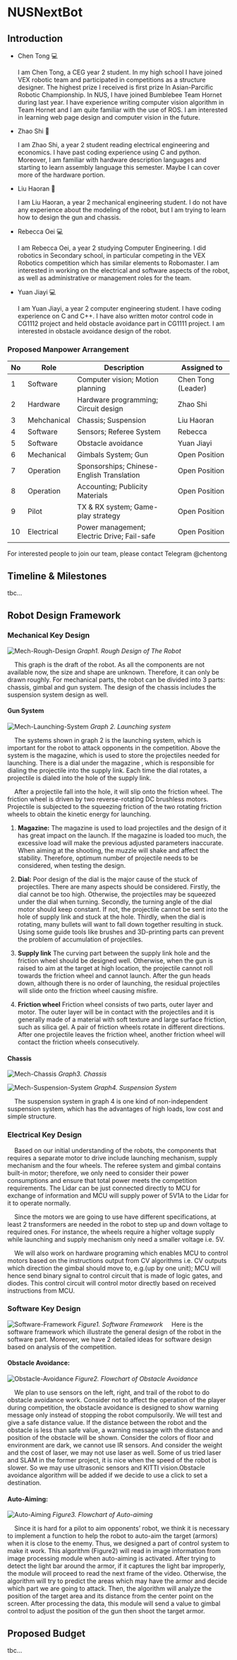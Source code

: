 # NUSNextBot

## Introduction


 - Chen Tong :computer:

   I am Chen Tong, a CEG year 2 student. In my high school I have joined VEX robotic team and participated in competitions as a structure designer. The highest prize I received is first prize In Asian-Parcific Robotic Championship. In NUS, I have joined Bumblebee Team Hornet during last year. I have experience writing computer vision algorithm in Team Hornet and I am quite familiar with the use of ROS. I am interested in learning web page design and computer vision in the future.                                                                                                                    
 - Zhao Shi :electric_plug:

   I am Zhao Shi, a year 2 student reading electrical engineering and economics. I have past coding experience using C and python. Moreover, I am familiar with hardware description languages and starting to learn assembly language this semester. Maybe I can cover more of the hardware portion.

 - Liu Haoran :wrench:

   I am Liu Haoran, a year 2 mechanical engineering student. I do not have any experience about the modeling of the robot, but I am trying to learn how to design the gun and chassis.

 - Rebecca Oei :computer:

   I am Rebecca Oei, a year 2 studying Computer Engineering. I did robotics in Secondary school, in particular competing in the VEX Robotics competition which has similar elements to Robomaster. I am interested in working on the  electrical and software aspects of the robot, as well as administrative or management roles for the team.

 - Yuan Jiayi :computer:

   I am Yuan Jiayi, a year 2 computer engineering student. I have coding experience on C and C++. I have also written motor control code in CG1112 project and held obstacle avoidance part in CG1111 project. I am interested in obstacle avoidance design of the robot.

### Proposed Manpower Arrangement
No| Role          |  Description                        | Assigned to       | 
--|---------------|---                                  |---                |
 1|  Software     |  Computer vision; Motion planning   |  Chen Tong (Leader)|
 2|  Hardware     |  Hardware programming; Circuit design  | Zhao Shi       |
 3|  Mehchanical  |  Chassis; Suspension                |  Liu Haoran       |
 4|  Software     |  Sensors; Referee System            |  Rebecca     | 
 5|  Software     |  Obstacle avoidance                 | Yuan Jiayi    | 
 6|  Mechanical   |  Gimbals System; Gun                | Open Position     | 
 7|  Operation    |  Sponsorships; Chinese-English Translation | Open Position     |   
 8|  Operation    |  Accounting; Publicity Materials    | Open Position     |  
 9|  Pilot        |  TX & RX system; Game-play strategy |  Open Position    |
 10| Electrical   |  Power management; Electric Drive; Fail-safe   |  Open Position |

 For interested people to join our team, please contact Telegram @chentong

## Timeline & Milestones


  tbc...

## Robot Design Framework


### Mechanical Key Design

![Mech-Rough-Design](./assets/NUSNextBot-Rough_Design.jpeg)
*Graph1. Rough Design of The Robot*

&nbsp;&nbsp;&nbsp;&nbsp;This graph is the draft of the robot. As all the components are not available now, the size and shape are unknown. Therefore, it can only be drawn roughly. For mechanical parts, the robot can be divided into 3 parts: chassis, gimbal and gun system. The design of the chassis includes the suspension system design as well.

#### Gun System

![Mech-Launching-System](./assets/NUSNextBot-Lauching_System.jpeg)
*Graph 2. Launching system*

&nbsp;&nbsp;&nbsp;&nbsp;The systems shown in graph 2 is the launching system, which is important for the robot to attack opponents in the competition. Above the system is the magazine, which is used to store the projectiles needed for launching. There is a dial under the magazine , which is responsible for dialing the projectile into the supply link. Each time the dial rotates, a projectile is dialed into the hole of the supply link.

&nbsp;&nbsp;&nbsp;&nbsp;After a projectile fall into the hole, it will slip onto the friction wheel. The friction wheel is driven by two reverse-rotating DC brushless motors. Projectile is subjected to the squeezing friction of the two rotating friction wheels to obtain the kinetic energy for launching.
    
  1. **Magazine:**
  The magazine is used to load projectiles and the design of it has great impact on the launch. If the magazine is loaded too much, the excessive load will make the previous adjusted parameters inaccurate. When aiming at the shooting, the muzzle will shake and affect the stability.  Therefore, optimum number of projectile needs to be considered, when testing the design.
  
  1. **Dial:**
  Poor design of the dial is the major cause of the stuck of projectiles. There are many aspects should be considered. Firstly, the dial cannot be too high. Otherwise, the projectiles may be squeezed under the dial when turning. Secondly, the turning angle of the dial motor should keep constant. If not, the projectile cannot be sent into the hole of supply link and stuck at the hole. Thirdly, when the dial is rotating, many bullets will want to fall down together resulting in stuck. Using some guide tools like brushes and 3D-printing parts can prevent the problem of accumulation of projectiles. 

  1. **Supply link**
  The curving part between the supply link hole and the friction wheel should be designed well. Otherwise, when the gun is raised to aim at the target at high location, the projectile cannot roll towards the friction wheel and cannot launch. After the gun heads down, although there is no order of launching, the residual projectiles will slide onto the friction wheel causing misfire.

  1. **Friction wheel**
  Friction wheel consists of two parts, outer layer and motor. The outer layer will be in contact with the projectiles and it is generally made of a material with soft texture and large surface friction, such as silica gel. A pair of friction wheels rotate in different directions. After one projectile leaves the friction wheel, another friction wheel will contact the friction wheels consecutively.

#### Chassis

![Mech-Chassis](./assets/NUSNextBot-Chassis.jpeg)
*Graph3. Chassis*

![Mech-Suspension-System](./assets/NUSNextBot-Suspension_System.jpeg)
*Graph4. Suspension System*

&nbsp;&nbsp;&nbsp;&nbsp;The suspension system in graph 4 is one kind of non-independent suspension system, which has the advantages of high loads, low cost and simple structure.

### Electrical Key Design

&nbsp;&nbsp;&nbsp;&nbsp;Based on our initial understanding of the robots, the components that requires a separate motor to drive include launching mechanism, supply mechanism and the four wheels. The referee system and gimbal contains built-in motor; therefore, we only need to consider their power consumptions and ensure that total power meets the competition requirements. The Lidar can be just connected directly to MCU for exchange of information and MCU will supply power of 5V1A to the Lidar for it to operate normally.

&nbsp;&nbsp;&nbsp;&nbsp;Since the motors we are going to use have different specifications, at least 2 transformers are needed in the robot to step up and down voltage to required ones. For instance, the wheels require a higher voltage supply while launching and supply mechanism only need a smaller voltage i.e. 5V.

&nbsp;&nbsp;&nbsp;&nbsp;We will also work on hardware programing which enables MCU to control motors based on the instructions output from CV algorithms i.e. CV outputs which direction the gimbal should move to, e.g.(up by one unit); MCU will hence send binary signal to control circuit that is made of logic gates, and diodes. This control circuit will control motor directly based on received instructions from MCU.

### Software Key Design

![Software-Framework](./assets/NUSNextBot-Software_Framework.png)
*Figure1. Software Framework*
&nbsp;&nbsp;&nbsp;&nbsp;Here is the software framework which illustrate the general design of the robot in the software part. Moreover, we have 2 detailed ideas for software design based on analysis of the competition.

#### Obstacle Avoidance:
![Obstacle-Avoidance](./assets/NUSNextBot-Obstacle_Avoidance.jpeg)
*Figure2. Flowchart of Obstacle Avoidance*

&nbsp;&nbsp;&nbsp;&nbsp;We plan to use sensors on the left, right, and trail of the robot to do obstacle avoidance work. Consider not to affect the operation of the player during competition, the obstacle avoidance is designed to show warning message only instead of stopping the robot compulsorily. We will test and give a safe distance value. If the distance between the robot and the obstacle is less than safe value, a warning message with the distance and position of the obstacle will be shown. Consider the colors of floor and environment are dark, we cannot use IR sensors. And consider the weight and the cost of laser, we may not use laser as well. Some of us tried laser and SLAM in the former project, it is nice when the speed of the robot is slower. So we may use ultrasonic sensors and KITTI vision.Obstacle avoidance algorithm will be added if we decide to use a click to set a destination.

#### Auto-Aiming:
![Auto-Aiming](./assets/NUSNextBot-Auto_Aiming.png)
*Figure3. Flowchart of Auto-aiming*

&nbsp;&nbsp;&nbsp;&nbsp;Since it is hard for a pilot to aim opponents’ robot, we think it is necessary to implement a function to help the robot to auto-aim the target (armors) when it is close to the enemy. Thus, we designed a part of control system to make it work. This algorithm (Figure2) will read in image information from image processing module when auto-aiming is activated. After trying to detect the light bar around the armor, if it captures the light bar improperly, the module will proceed to read the next frame of the video. Otherwise, the algorithm will try to predict the areas which may have the armor and decide which part we are going to attack. Then, the algorithm will analyze the position of the target area and its distance from the center point on the screen. After processing the data, this module will send a value to gimbal control to adjust the position of the gun then shoot the target armor.

## Proposed Budget


  tbc... 

